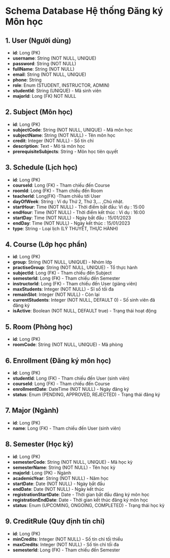 # Schema Database Hệ thống Đăng ký Môn học

## 1. User (Người dùng)
- **id**: Long (PK)
- **username**: String (NOT NULL, UNIQUE)
- **password**: String (NOT NULL)
- **fullName**: String (NOT NULL)
- **email**: String (NOT NULL, UNIQUE)
- **phone**: String
- **role**: Enum (STUDENT, INSTRUCTOR, ADMIN)
- **studentId**: String (UNIQUE) - Mã sinh viên
- **majorId**: Long (FK) NOT NULL

## 2. Subject (Môn học)
- **id**: Long (PK)
- **subjectCode**: String (NOT NULL, UNIQUE) - Mã môn học
- **subjectName**: String (NOT NULL) - Tên môn học
- **credit**: Integer (NOT NULL) - Số tín chỉ
- **description**: Text - Mô tả môn học
- **prerequisiteSubjects**: String - Môn học tiên quyết

## 3. Schedule (Lịch học)
- **id**: Long (PK)
- **courseId**: Long (FK) - Tham chiếu đến Course
- **roomId**: Long (FK) - Tham chiếu đến Room
- **teacherId**: Long(FK) -Tham chiếu tới User
- **dayOfWeek**: String : Ví dụ Thứ 2, Thứ 3,... ,Chủ nhật.
- **startHour**: Time (NOT NULL) - Thời điểm bắt đầu: Ví dụ : 15:00
- **endHour**: Time (NOT NULL) - Thời điểm kết thúc : Ví dụ : 16:00
- **startDay**: Time (NOT NULL) - Ngày bắt đầu : 15/01/2023
- **endDay**: Time (NOT NULL) - Ngày kết thúc : 15/01/2023
- **type**: String - Loại lịch (LÝ THUYẾT, THỰC HÀNH)

## 4. Course (Lớp học phần)
- **id**: Long (PK)
- **group**: String (NOT NULL, UNIQUE) - Nhóm lớp
- **practiseGroup**: String (NOT NULL, UNIQUE) - Tổ thực hành
- **subjectId**: Long (FK) - Tham chiếu đến Subject
- **semesterId**: Long (FK) - Tham chiếu đến Semester
- **instructorId**: Long (FK) - Tham chiếu đến User (giảng viên)
- **maxStudents**: Integer (NOT NULL) - Sĩ số tối đa
- **remainSlot**: Integer (NOT NULL) - Còn lại
- **currentStudents**: Integer (NOT NULL, DEFAULT 0) - Số sinh viên đã đăng ký
- **isActive**: Boolean (NOT NULL, DEFAULT true) - Trạng thái hoạt động

## 5. Room (Phòng học)
- **id**: Long (PK)
- **roomCode**: String (NOT NULL, UNIQUE) - Mã phòng

## 6. Enrollment (Đăng ký môn học)
- **id**: Long (PK)
- **studentId**: Long (FK) - Tham chiếu đến User (sinh viên)
- **courseId**: Long (FK) - Tham chiếu đến Course
- **enrollmentDate**: DateTime (NOT NULL) - Ngày đăng ký
- **status**: Enum (PENDING, APPROVED, REJECTED) - Trạng thái đăng ký

## 7. Major (Ngành)
- **id**: Long (PK)
- **name**: Long (FK) - Tham chiếu đến User (sinh viên)

## 8. Semester (Học kỳ)
- **id**: Long (PK)
- **semesterCode**: String (NOT NULL, UNIQUE) - Mã học kỳ
- **semesterName**: String (NOT NULL) - Tên học kỳ
- **majorId**: Long (PK) - Ngành
- **academicYear**: String (NOT NULL) - Năm học
- **startDate**: Date (NOT NULL) - Ngày bắt đầu
- **endDate**: Date (NOT NULL) - Ngày kết thúc
- **registrationStartDate**: Date - Thời gian bắt đầu đăng ký môn học
- **registrationEndDate**: Date - Thời gian kết thúc đăng ký môn học
- **status**: Enum (UPCOMING, ONGOING, COMPLETED) - Trạng thái học kỳ

## 9. CreditRule (Quy định tín chỉ)
- **id**: Long (PK)
- **minCredits**: Integer (NOT NULL) - Số tín chỉ tối thiểu
- **maxCredits**: Integer (NOT NULL) - Số tín chỉ tối đa
- **semesterId**: Long (FK) - Tham chiếu đến Semester
